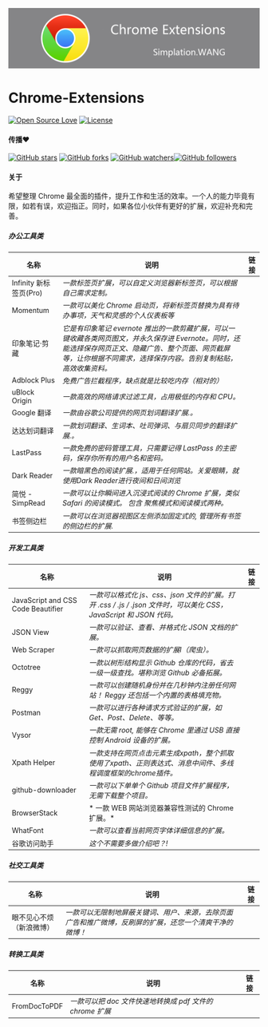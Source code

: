 
<p align="center">
<img alt="Chrome-Extensions" src="https://github.com/Simplation/Chrome-Extensions/blob/master/sources/Chrome-Extensions.png?raw=true">
</p>

# Chrome-Extensions  
[![Open Source Love](https://badges.frapsoft.com/os/v1/open-source.svg?v=102)](https://opensource.org/licenses/Apache-2.0) [![License](https://img.shields.io/badge/license-Apache%202.0-blue.svg)](https://github.com/balsikandar/Android-Studio-Plugins/blob/master/LICENSE)

#### 传播:heart:

[![GitHub stars](https://img.shields.io/github/stars/Simplation/Chrome-Extensions.svg?style=social&label=Star)](https://github.com/Simplation/Chrome-Extensions) [![GitHub forks](https://img.shields.io/github/forks/Simplation/Chrome-Extensions.svg?style=social&label=Fork)](https://github.com/Simplation/Chrome-Extensions/fork) [![GitHub watchers](https://img.shields.io/github/watchers/Simplation/Chrome-Extensions.svg?style=social&label=Watch)](https://github.com/Simplation/Chrome-Extensions)[![GitHub followers](https://img.shields.io/github/followers/Simplation.svg?style=social&label=Follow)](https://github.com/Simplation)  

#### 关于

希望整理 Chrome 最全面的插件，提升工作和生活的效率。一个人的能力毕竟有限，如若有误，欢迎指正。同时，如果各位小伙伴有更好的扩展，欢迎补充和完善。


##### 办公工具类

| 名称                   | 说明                                                         | 链接 |
| ---------------------- | ------------------------------------------------------------ | ---- |
| Infinity 新标签页(Pro) | *一款标签页扩展，可以自定义浏览器新标签页，可以根据自己需求定制。* |      |
| Momentum               | *一款可以美化 Chrome 启动页，将新标签页替换为具有待办事项，天气和灵感的个人仪表板等* |      |
| 印象笔记·剪藏          | *它是有印象笔记 evernote 推出的一款剪藏扩展，可以一键收藏各类网页图文，并永久保存进 Evernote。同时，还能选择保存网页正文、隐藏广告、整个页面、网页截屏等，让你根据不同需求，选择保存内容。告别复制粘贴，高效收集资料。* |      |
| Adblock Plus           | *免费广告拦截程序，缺点就是比较吃内存（相对的）*             |      |
| uBlock Origin          | *一款高效的网络请求过滤工具，占用极低的内存和  CPU。*        |      |
| Google   翻译          | *一款由谷歌公司提供的网页划词翻译扩展.。*                    |      |
| 达达划词翻译           | *一款划词翻译、生词本、吐司弹词、与扇贝同步的翻译扩展.。*    |      |
| LastPass               | *一款免费的密码管理工具，只需要记得 LastPass 的主密码，保存你所有的用户名和密码。* |      |
| Dark Reader            | *一款暗黑色的阅读扩展.，适用于任何网站。关爱眼睛，就使用Dark Reader进行夜间和日间浏览* |      |
| 简悦 - SimpRead        | *一款可以让你瞬间进入沉浸式阅读的  Chrome 扩展，类似 Safari 的阅读模式。 包含 聚焦模式和阅读模式两种。* |      |
| 书签侧边栏             | *一款可以在浏览器视图区左侧添加固定式的, 管理所有书签的侧边栏的扩展.* |      |


##### 开发工具类

| 名称                               | 说明                                                         | 链接 |
| ---------------------------------- | ------------------------------------------------------------ | ---- |
| JavaScript and CSS Code Beautifier | *一款可以格式化 js、css、json 文件的扩展。打开 .css / .js / .json 文件时，可以美化 CSS，JavaScript 和 JSON 代码。* |      |
| JSON View                          | *一款可以验证、查看、并格式化 JSON 文档的扩展。*             |      |
| Web Scraper                        | *一款可以抓取网页数据的扩展l（爬虫）。*                      |      |
| Octotree                           | *一款以树形结构显示 Github 仓库的代码，省去一级一级查找。堪称浏览 Github 必备拓展。* |      |
| Reggy                              | *一款可以创建随机身份并在几秒钟内注册任何网站！ Reggy 还包括一个内置的表格填充物。* |      |
| Postman                            | *一款可以进行各种请求方式验证的扩展，如 Get、Post、Delete、等等。* |      |
| Vysor                              | *一款无需 root, 能够在 Chrome 里通过 USB 直接控制 Android 设备的扩展。* |      |
| Xpath Helper                       | *一款支持在网页点击元素生成xpath，整个抓取使用了xpath、正则表达式、消息中间件、多线程调度框架的chrome插件。*                        |      |
| github-downloader                  | *一款可以下单单个 Github 项目文件扩展程序，无需下载整个项目。* |      |
| BrowserStack                       | * 一款 WEB 网站浏览器兼容性测试的 Chrome 扩展。*             |      |
| WhatFont                           | *一款可以查看当前网页字体详细信息的扩展。*                   |      |
| 谷歌访问助手                       | *这个不需要多做介绍吧？!*                                    |      |


##### 社交工具类

| 名称                     | 说明                                                         | 链接 |
| ------------------------ | ------------------------------------------------------------ | ---- |
| 眼不见心不烦（新浪微博） | *一款可以无限制地屏蔽关键词、用户、来源，去除页面广告和推广微博，反刷屏的扩展，还您一个清爽干净的微博！* |      |


##### 转换工具类

| 名称         | 说明                                                     | 链接 |
| ------------ | -------------------------------------------------------- | ---- |
| FromDocToPDF | *一款可以把 doc 文件快速地转换成 pdf 文件的 chrome 扩展* |      |
